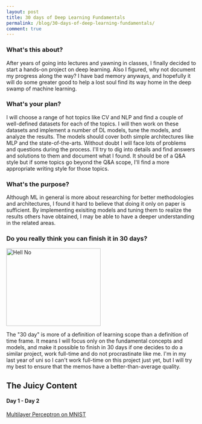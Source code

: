 ```yaml
---
layout: post
title: 30 days of Deep Learning Fundamentals
permalink: /blog/30-days-of-deep-learning-fundamentals/
comment: true
---
```

### What's this about?
After years of going into lectures and yawning in classes, I finally decided to start a hands-on project on deep learning. Also I figured, why not document my progress along the way? I have bad memory anyways, and hopefully it will do some greater good to help a lost soul find its way home in the deep swamp of machine learning.

### What's your plan?
I will choose a range of hot topics like CV and NLP and find a couple of well-defined datasets for each of the topics. I will then work on these datasets and implement a number of DL models, tune the models, and analyze the results. The models should cover both simple architectures like MLP and the state-of-the-arts. Without doubt I will face lots of problems and questions during the process. I'll try to dig into details and find answers and solutions to them and document what I found. It should be of a Q&A style but if some topics go beyond the Q&A scope, I'll find a more appropriate writing style for those topics.

### What's the purpose?
Although ML in general is more about researching for better methodologies and architectures, I found it hard to believe that doing it only on paper is sufficient. By implementing exisiting models and tuning them to realize the results others have obtained, I may be able to have a deeper understanding in the related areas.
 
### Do you really think you can finish it in 30 days?

<img src="https://memegenerator.net/img/instances/500x/74069464/oh-hell-no.jpg" alt="Hell No" width="250" height="206" />

The "30 day" is more of a definition of learning scope than a definition of time frame. It means I will focus only on the fundamental concepts and models, and make it possible to finish in 30 days if one decides to do a similar project, work full-time and do not procrastinate like me. I'm in my last year of uni so I can't work full-time on this project just yet, but I will try my best to ensure that the memos have a better-than-average quality.

## The Juicy Content

#### Day 1 - Day 2   
[Multilayer Perceptron on MNIST](/30ddlf/mlp-on-mnist)

